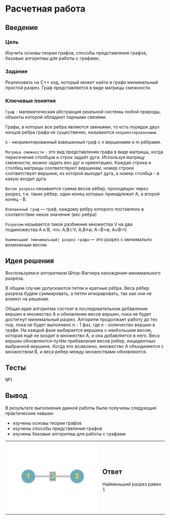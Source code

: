# Расчетная работа 


## Введение

### Цель

Изучить основы теории графов, способы представления графов, базовые алгоритмы для работы с графами,

### Задание

Реализовать на C++ код, который может найти в графе минимальный простой разрез.
Граф представляется в виде матрицы смежности.

### Ключевые понятия

`Граф` - математическая абстракция реальной системы любой природы, объекты которой обладают парными связями. 

Графы, в которых все ребра являются звеньями, то есть порядок двух концов ребра графа не существенен, называются `неориентированными`. 

`G` - неориентированный взвешенный граф с n вершинами и m рёбрами.

`Матрица смежности` - это вид представления графа в виде матрицы, когда пересечение столбцов и строк задаёт дуги. Используя матрицу смежности, можно задать вес дуг и ориентацию. Каждая строка и столбец матрицы соответствуют вершинам, номер строки соответствует вершине, из которой выходит дуга, а номер столбца - в какую входит дуга.

`Весом разреза` называется сумма весов рёбер, проходящих через разрез, т.е. таких рёбер, один конец которых принадлежит A, а второй конец - B.

`Взвешенный граф` — граф, каждому ребру которого поставлено в соответствие некое значение (вес ребра)

`Разрезом` называется такое разбиение множества V на два подмножества A и B, что: A,B⊂V;   A,B≠∅;  A∩B=∅;  A∪B=V.

`Наименьший (минимальный) разрез графа` — это разрез с минимально возможным весом.

## Идея решения

Воспользуемся алгоритмом Штор-Вагнера нахождения минимального разреза.

В общем случае допускаются петли и кратные рёбра. Веса рёбер разреза будем суммировать, а петли игнорировать, так как они не влияют на решение. 

Общая идея алгоритма состоит в последовательном добавлении вершин в множество A и обновлении весов вершин, пока не будет достигнут минимальный разрез. Алгоритм продолжает работу до тех пор, пока не будет выполнено n - 1 фаз, где n - количество вершин в графе. На каждой фазе выбирается вершина с наибольшим весом, которая ещё не входит в множество A, и она добавляется в него. Веса вершин обновляются путём прибавления весов ребер, инцидентных выбранной вершине. Когда это возможно, множество A объединяется с множеством B, и веса ребер между множествами обновляются.

## Тесты

№1

<table>
<tr>
  <td>
    <img src="graphy/граф1.png">
  </td>
  <td>

## Ответ 

Найменьший разрез равен 1 
 
 </td>
</tr>



## Вывод

 В результате выполнения данной работы были получены следующие практические навыки:
- изучены основы теории графов
- изучены способы представления графов
- изучены базовые алгоритмы для работы с графами
